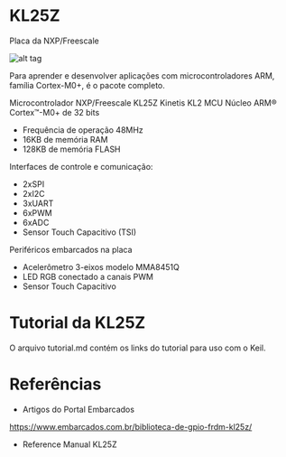 # KL25Z

Placa da NXP/Freescale

![alt tag](http://3.bp.blogspot.com/-eyQCZaTSJAQ/UMkWXPfFRuI/AAAAAAAAAVc/xCNzlDddws8/s1600/keil_prog_6.JPGg)

Para aprender e desenvolver aplicações com microcontroladores ARM, família Cortex-M0+, é o pacote completo. 

Microcontrolador NXP/Freescale KL25Z Kinetis KL2 MCU 
Núcleo ARM® Cortex™-M0+ de 32 bits
- Frequência de operação 48MHz
- 16KB de memória RAM
- 128KB de memória FLASH

Interfaces de controle e comunicação:
- 2xSPI
- 2xI2C
- 3xUART
- 6xPWM
- 6xADC
- Sensor Touch Capacitivo (TSI)

Periféricos embarcados na placa
- Acelerômetro 3-eixos modelo MMA8451Q
- LED RGB conectado a canais PWM
- Sensor Touch Capacitivo

# Tutorial da KL25Z

 O arquivo tutorial.md contém os links do tutorial para uso com o Keil. 

# Referências

- Artigos do Portal Embarcados

https://www.embarcados.com.br/biblioteca-de-gpio-frdm-kl25z/

- Reference Manual KL25Z
